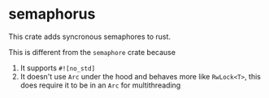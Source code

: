 # semaphorus

This crate adds syncronous semaphores to rust.

This is different from the `semaphore` crate because
1. It supports `#![no_std]`
2. It doesn't use `Arc` under the hood and behaves more like `RwLock<T>`, this does require it to be in an `Arc` for multithreading